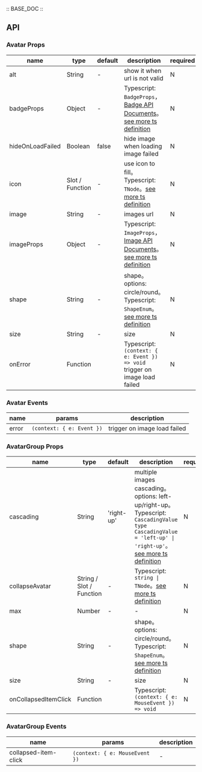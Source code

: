 :: BASE_DOC ::

## API

### Avatar Props

name | type | default | description | required
-- | -- | -- | -- | --
alt | String | - | show it when url is not valid | N
badgeProps | Object | - | Typescript: `BadgeProps`，[Badge API Documents](./badge?tab=api)。[see more ts definition](https://github.com/Tencent/tdesign-mobile-vue/tree/develop/src/avatar/type.ts) | N
hideOnLoadFailed | Boolean | false | hide image when loading image failed | N
icon | Slot / Function | - | use icon to fill。Typescript: `TNode`。[see more ts definition](https://github.com/Tencent/tdesign-mobile-vue/blob/develop/src/common.ts) | N
image | String | - | images url | N
imageProps | Object | - | Typescript: `ImageProps`，[Image API Documents](./image?tab=api)。[see more ts definition](https://github.com/Tencent/tdesign-mobile-vue/tree/develop/src/avatar/type.ts) | N
shape | String | - | shape。options: circle/round。Typescript: `ShapeEnum`。[see more ts definition](https://github.com/Tencent/tdesign-mobile-vue/blob/develop/src/common.ts) | N
size | String | - | size | N
onError | Function |  | Typescript: `(context: { e: Event }) => void`<br/>trigger on image load failed | N

### Avatar Events

name | params | description
-- | -- | --
error | `(context: { e: Event })` | trigger on image load failed


### AvatarGroup Props

name | type | default | description | required
-- | -- | -- | -- | --
cascading | String | 'right-up' | multiple images cascading。options: left-up/right-up。Typescript: `CascadingValue` `type CascadingValue = 'left-up' \| 'right-up'`。[see more ts definition](https://github.com/Tencent/tdesign-mobile-vue/tree/develop/src/avatar/type.ts) | N
collapseAvatar | String / Slot / Function | - | Typescript: `string \| TNode`。[see more ts definition](https://github.com/Tencent/tdesign-mobile-vue/blob/develop/src/common.ts) | N
max | Number | - | \- | N
shape | String | - | shape。options: circle/round。Typescript: `ShapeEnum`。[see more ts definition](https://github.com/Tencent/tdesign-mobile-vue/blob/develop/src/common.ts) | N
size | String | - | size | N
onCollapsedItemClick | Function |  | Typescript: `(context: { e: MouseEvent }) => void`<br/> | N

### AvatarGroup Events

name | params | description
-- | -- | --
collapsed-item-click | `(context: { e: MouseEvent })` | \-
